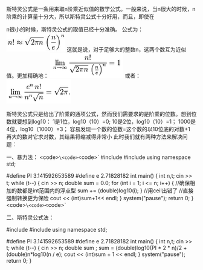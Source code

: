 斯特灵公式是一条用来取n阶乘近似值的数学公式。一般来说，当n很大的时候，n阶乘的计算量十分大，所以斯特灵公式十分好用，而且，即使在
 
n很小的时候，斯特灵公式的取值已经十分准确。
公式为： ![image](https://github.com/zhyjc6/my_algorithm/blob/master/%E6%95%B0%E5%AD%A6%E4%B8%8E%E5%85%AC%E5%BC%8F/imgs/%E6%96%AF%E7%89%B9%E7%81%B5%E5%85%AC%E5%BC%8F.jpg)
这就是说，对于足够大的整数n，这两个数互为近似值。更加精确地： 
![image](https://github.com/zhyjc6/my_algorithm/blob/master/%E6%95%B0%E5%AD%A6%E4%B8%8E%E5%85%AC%E5%BC%8F/imgs/%E6%96%AF%E7%89%B9%E7%81%B51.png)
或者：  ![image](https://github.com/zhyjc6/my_algorithm/blob/master/%E6%95%B0%E5%AD%A6%E4%B8%8E%E5%85%AC%E5%BC%8F/imgs/%E6%96%AF%E7%89%B9%E7%81%B52.png)



斯特灵公式只是给出了阶乘的通项公式，然而我们需要求的是阶乘的位数。想到位数就要想到log10：
1是1位，log10（10）=0;
10是2位，log10（10）=1；
1000是4位，log10（1000）=3；
容易发现一个数的位数=这个数的以10位底的对数+1
再大的数对它求对数，其结果将缩减得非常小
此时我们就有两种方法来解决问题：

一、暴力法：
\<code>`\<code>`\<code>`
#include<iostream>
#include<cmath>
using namespace std;

#define PI 3.141592653589
#define e 2.71828182
int main()
{
	int n,t;
	cin >> t;
	while (t--)
	{
		cin >> n;
		double sum = 0.0;
		for (int i = 1; i <= n; i++)
		{
			//确保相加的数都是int范围内的浮点型
			sum += (double)log10(i);
		}
		//用ceil出错了
		//直接强制转换更为保险
		cout << (int)sum+1<< endl;
	}
	system("pause");
	return 0;
}
\<code>`\<code>`\<code>`

二、斯特灵公式法：

#include<iostream>
#include<cmath>
using namespace std;

#define PI 3.141592653589
#define e 2.71828182
int main()
{
	int n,t;
	cin >> t;
	while (t--)
	{
		cin >> n;
		double sum ;
		sum = (double)log10(PI * 2 * n)/2 + (double)n*log10(n / e);
		cout << (int)sum + 1 << endl;
	}
	system("pause");
	return 0;
}
